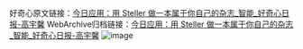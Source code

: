 好奇心原文链接：[今日应用：用 Steller 做一本属于你自己的杂志_智能_好奇心日报-高宇馨](https://www.qdaily.com/articles/3219.html)
WebArchive归档链接：[今日应用：用 Steller 做一本属于你自己的杂志_智能_好奇心日报-高宇馨](http://web.archive.org/web/20170915213226/http://www.qdaily.com:80/articles/3219.html)
![image](http://ww3.sinaimg.cn/large/007d5XDply1g3v6v5x4a7j30u04hk7wh)